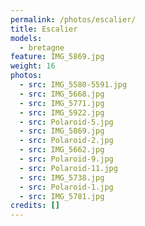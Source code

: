 ```yaml
---
permalink: /photos/escalier/
title: Escalier
models:
  - bretagne
feature: IMG_5869.jpg
weight: 16
photos:
  - src: IMG_5580-5591.jpg
  - src: IMG_5668.jpg
  - src: IMG_5771.jpg
  - src: IMG_5922.jpg
  - src: Polaroid-5.jpg
  - src: IMG_5869.jpg
  - src: Polaroid-2.jpg
  - src: IMG_5662.jpg
  - src: Polaroid-9.jpg
  - src: Polaroid-11.jpg
  - src: IMG_5738.jpg
  - src: Polaroid-1.jpg
  - src: IMG_5781.jpg
credits: []
---
```

